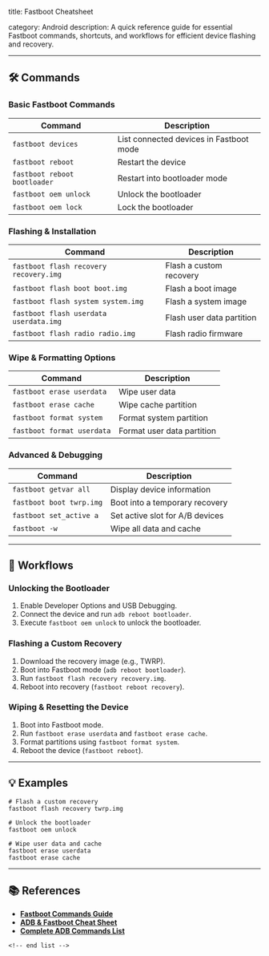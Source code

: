 title: Fastboot Cheatsheet

category: Android
description: A quick reference guide for essential Fastboot commands, shortcuts, and workflows for efficient device flashing and recovery.

---

## 🛠️ Commands

### **Basic Fastboot Commands**

| Command                        | Description                             |
| ------------------------------ | --------------------------------------- |
| `fastboot devices`           | List connected devices in Fastboot mode |
| `fastboot reboot`            | Restart the device                      |
| `fastboot reboot bootloader` | Restart into bootloader mode            |
| `fastboot oem unlock`        | Unlock the bootloader                   |
| `fastboot oem lock`          | Lock the bootloader                     |

### **Flashing & Installation**

| Command                                  | Description               |
| ---------------------------------------- | ------------------------- |
| `fastboot flash recovery recovery.img` | Flash a custom recovery   |
| `fastboot flash boot boot.img`         | Flash a boot image        |
| `fastboot flash system system.img`     | Flash a system image      |
| `fastboot flash userdata userdata.img` | Flash user data partition |
| `fastboot flash radio radio.img`       | Flash radio firmware      |

### **Wipe & Formatting Options**

| Command                      | Description                |
| ---------------------------- | -------------------------- |
| `fastboot erase userdata`  | Wipe user data             |
| `fastboot erase cache`     | Wipe cache partition       |
| `fastboot format system`   | Format system partition    |
| `fastboot format userdata` | Format user data partition |

### **Advanced & Debugging**

| Command                    | Description                     |
| -------------------------- | ------------------------------- |
| `fastboot getvar all`    | Display device information      |
| `fastboot boot twrp.img` | Boot into a temporary recovery  |
| `fastboot set_active a`  | Set active slot for A/B devices |
| `fastboot -w`            | Wipe all data and cache         |

---

## 🔄 Workflows

### **Unlocking the Bootloader**

1. Enable Developer Options and USB Debugging.
2. Connect the device and run `adb reboot bootloader`.
3. Execute `fastboot oem unlock` to unlock the bootloader.

### **Flashing a Custom Recovery**

1. Download the recovery image (e.g., TWRP).
2. Boot into Fastboot mode (`adb reboot bootloader`).
3. Run `fastboot flash recovery recovery.img`.
4. Reboot into recovery (`fastboot reboot recovery`).

### **Wiping & Resetting the Device**

1. Boot into Fastboot mode.
2. Run `fastboot erase userdata` and `fastboot erase cache`.
3. Format partitions using `fastboot format system`.
4. Reboot the device (`fastboot reboot`).

---

## 💡 Examples

```shell
# Flash a custom recovery
fastboot flash recovery twrp.img

# Unlock the bootloader
fastboot oem unlock

# Wipe user data and cache
fastboot erase userdata
fastboot erase cache
```

---

## 📚 References

- **[Fastboot Commands Guide](https://gist.github.com/MrHallows/a60cced443107c30d78568fe7c081a93)**
- **[ADB &amp; Fastboot Cheat Sheet](https://www.automatetheplanet.com/adb-cheat-sheet/)**
- **[Complete ADB Commands List](https://www.techworm.net/2023/08/adb-commands-list-cheat-sheet.html)**

```
<!-- end list -->
```
